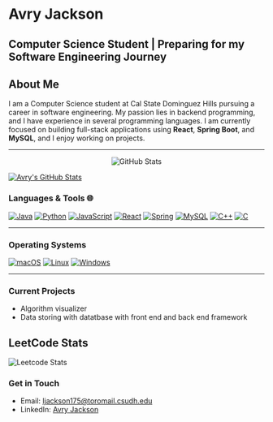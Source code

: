 
# Avry Jackson
**Computer Science Student | Preparing for my Software Engineering Journey**
---
## About Me

I am a Computer Science student at Cal State Dominguez Hills pursuing a career in software engineering. My passion lies in backend programming, and I have experience in several programming languages.
I am currently focused on building full-stack applications using **React**, **Spring Boot**, and **MySQL**, and I enjoy working on projects.

---

<p align="center">
  <img src="https://github-readme-stats.vercel.app/api?username=avryjacksoncom&show_icons=true&theme=github_dark&hide_border=true&show_owner=true" alt="GitHub Stats" />
</p>

[![Avry's GitHub Stats](https://github-readme-stats.vercel.app/api?username=avryjacksoncom&show_icons=true&theme=github_dark&hide_border=true&show_owner=true)](https://github.com/anuraghazra/github-readme-stats)

### Languages & Tools 🌐
[![Java](https://img.shields.io/badge/Java-ED8B00?style=for-the-badge&logo=java&logoColor=white)](https://github.com/avryjacksoncom)
[![Python](https://img.shields.io/badge/Python-3776AB?style=for-the-badge&logo=python&logoColor=white)](https://github.com/avryjacksoncom)
[![JavaScript](https://img.shields.io/badge/JavaScript-323330?style=for-the-badge&logo=javascript&logoColor=F7DF1E)](https://github.com/avryjacksoncom)
[![React](https://img.shields.io/badge/React-20232A?style=for-the-badge&logo=react&logoColor=61DAFB)](https://github.com/avryjacksoncom)
[![Spring](https://img.shields.io/badge/Spring-6DB33F?style=for-the-badge&logo=spring&logoColor=white)](https://github.com/avryjacksoncom)
[![MySQL](https://img.shields.io/badge/MySQL-00000F?style=for-the-badge&logo=mysql&logoColor=white)](https://github.com/avryjacksoncom)
[![C++](https://img.shields.io/badge/c++-%2300599C.svg?style=for-the-badge&logo=c%2B%2B&logoColor=white)](https://github.com/avryjacksoncom)
[![C](https://img.shields.io/badge/c-%2300599C.svg?style=for-the-badge&logo=c&logoColor=white)](https://github.com/avryjacksoncom)

---
### Operating Systems
[![macOS](https://img.shields.io/badge/mac%20os-000000?style=for-the-badge&logo=apple&logoColor=white)](https://github.com/avryjacksoncom)
[![Linux](https://img.shields.io/badge/Linux-FCC624?style=for-the-badge&logo=linux&logoColor=black)](https://github.com/avryjacksoncom)
[![Windows](https://img.shields.io/badge/Windows-0078D6?style=for-the-badge&logo=windows&logoColor=white)](https://github.com/avryjacksoncom)

---


### Current Projects
- Algorithm visualizer
- Data storing with datatbase with front end and back end framework

## LeetCode Stats
![Leetcode Stats](https://leetcard.jacoblin.cool/avryjacksoncom)

### Get in Touch

- Email: ljackson175@toromail.csudh.edu
- LinkedIn: [Avry Jackson](https://www.linkedin.com/in/avry-jackson-886529265/)
